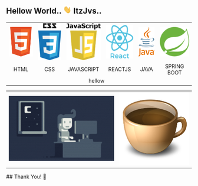 <!-- - 👋 Hi, I’m @GitUserVivek
- 👀 Interested To learn Programming Languages 
- 💻 Looking For Job Opportunity
 -->   

   
## Hellow World.. <span>  <img height="22px"  src="https://github.com/GitUserVivek/GitUserVivek/blob/main/Hi.gif" /> </span> ItzJvs.. 

  <p align="center" text-align="center">  
 <table align="center">
  <tr>
   <td align='center'> <img  height="80px" width="80px"  src="https://github.com/GitUserVivek/GitUserVivek/blob/main/html.png" />  </td>
   <td align='center'> <img  height="100px" width="80px"  src="https://github.com/GitUserVivek/GitUserVivek/blob/main/css.png" /> </td>
   <td align='center'> <img  height="100px" width="100px"  src="https://github.com/GitUserVivek/GitUserVivek/blob/main/javascript.png" /> </td>
   <td align='center'>  <img  height="90px" width="80px"  src="https://github.com/GitUserVivek/GitUserVivek/blob/main/react.png" /> </td>
   <td align='center'>  <img  height="80px" width="50px"  src="https://github.com/GitUserVivek/GitUserVivek/blob/main/java.png" />  </td>
   <td align='center'>  <img  height="80px" width="80px"  src="https://github.com/GitUserVivek/GitUserVivek/blob/main/spring.png" />  </td>
  </tr> 
  <tr>
   <td align='center'>HTML </td>
   <td align='center'> CSS</td>
   <td align='center'> JAVASCRIPT</td>
   <td align='center'> REACTJS </td>
   <td align='center'> JAVA</td>
   <td align='center'> SPRING BOOT</td>
  </tr>

  <tr>
     <td></td>
   <td colspan="4" align='center'> hellow </td>
       <td></td>
  </tr>
    </table>
    <table align="center">
       <tr>
         <td> <img src="https://github.com/GitUserVivek/GitUserVivek/blob/main/Night-Coding.gif" /> </td>
         <td> <img height="200px" width="200px" src="https://github.com/GitUserVivek/GitUserVivek/blob/main/coffee.png" /> </td>
       </tr>
    </table>
</p>
## Thank You! 🤵
